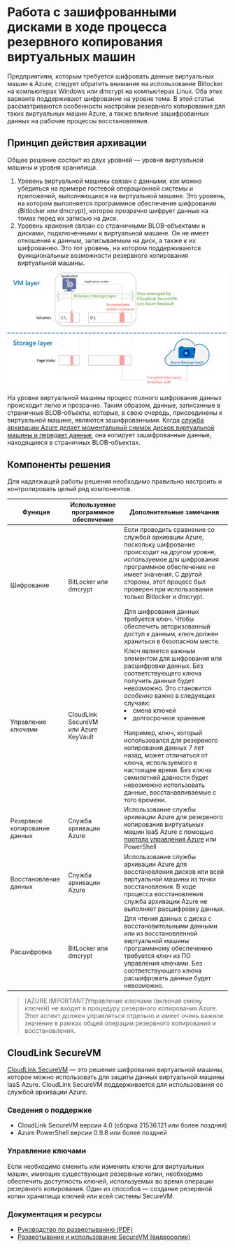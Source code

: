<properties
   pageTitle="Служба архивации Azure: резервное копирование виртуальных машин IaaS Azure с помощью зашифрованных дисков | Microsoft Azure"
   description="Узнайте, каким образом служба архивации Azure обрабатывает данные, зашифрованные с помощью BitLocker или dmcrypt, во время резервного копирования виртуальных машин IaaS. В этой статье рассматриваются различия в процессах резервного копирования и восстановления при работе с зашифрованным дисками."
   services="backup"
   documentationCenter=""
   authors="aashishr"
   manager="shreeshd"
   editor=""/>
<tags
   ms.service="backup"
   ms.devlang="na"
   ms.topic="article"
   ms.tgt_pltfrm="na"
   ms.workload="storage-backup-recovery"
   ms.date="11/27/2015"
   ms.author="aashishr"/>

# Работа с зашифрованными дисками в ходе процесса резервного копирования виртуальных машин

Предприятиям, которым требуется шифровать данные виртуальных машин в Azure, следует обратить внимание на использование Bitlocker на компьютерах Windows или dmcrypt на компьютерах Linux. Оба этих варианта поддерживают шифрование на уровне тома. В этой статье рассматриваются особенности настройки резервного копирования для таких виртуальных машин Azure, а также влияние зашифрованных данных на рабочие процессы восстановления.

## Принцип действия архивации

Общее решение состоит из двух уровней — уровня виртуальной машины и уровня хранилища.

1. Уровень виртуальной машины связан с данными, как можно убедиться на примере гостевой операционной системы и приложений, выполняющихся на виртуальной машине. Это уровень, на котором выполняется программное обеспечение шифрования (Bitlocker или dmcrypt), которое прозрачно шифрует данные на томах перед их записью на диск.
2. Уровень хранения связан со страничными BLOB-объектами и дисками, подключенными к виртуальной машине. Он не имеет отношения к данным, записываемым на диск, а также к их шифрованию. Это тот уровень, на котором поддерживаются функциональные возможности резервного копирования виртуальной машины.

![Сосуществование шифрования Bitlocker и резервного копирования виртуальных машин Azure](./media/backup-azure-vms-encryption/how-it-works.png)

На уровне виртуальной машины процесс полного шифрования данных происходит легко и прозрачно. Таким образом, данные, записанные в страничные BLOB-объекты, которые, в свою очередь, присоединены к виртуальной машине, являются зашифрованными. Когда [служба архивации Azure делает моментальный снимок дисков виртуальной машины и передает данные](backup-azure-vms-introduction.md#how-does-azure-back-up-virtual-machines), она копирует зашифрованные данные, находящиеся в страничных BLOB-объектах.

## Компоненты решения

Для надлежащей работы решения необходимо правильно настроить и контролировать целый ряд компонентов.

| Функция | Используемое программное обеспечение | Дополнительные замечания |
| -------- | ------------- | ------- |
| Шифрование | BitLocker или dmcrypt | Если проводить сравнение со службой архивации Azure, поскольку шифрование происходит на *другом* уровне, используемое для шифрования программное обеспечение не имеет значения. С другой стороны, этот процесс был проверен при использовании только Bitlocker и dmcrypt.<br><br> Для шифрования данных требуется ключ. Чтобы обеспечить авторизованный доступ к данным, ключ должен храниться в безопасном месте. |
| Управление ключами | CloudLink SecureVM<br>или Azure KeyVault | Ключ является важным элементом для шифрования или расшифровки данных. Без соответствующего ключа получить данные будет невозможно. Это становится *особенно* важно в следующих случаях:<br><li>смена ключей<li>долгосрочное хранение<br><br>Например, ключ, который использовался для резервного копирования данных 7 лет назад, может отличаться от ключа, используемого в настоящее время. Без ключа семилетней давности будет невозможно использовать данные, восстанавливаемые с того времени.|
| Резервное копирование данных | Служба архивации Azure | Использование службы архивации Azure для резервного копирования виртуальных машин IaaS Azure с помощью [портала управления Azure](http://manage.windowsazure.com) или PowerShell |
| Восстановление данных | Служба архивации Azure | Использование службы архивации Azure для восстановления дисков или всей виртуальной машины из точки восстановления. В ходе процесса восстановления служба архивации Azure не выполняет расшифровку данных.|
| Расшифровка | BitLocker или dmcrypt | Для чтения данных с диска с восстановительными данными или из восстановленной виртуальной машины программному обеспечению требуется ключ из ПО управления ключами. Без соответствующего ключа расшифровать данные будет невозможно. |

> [AZURE.IMPORTANT]Управление ключами (включая смену ключей) не входит в процедуру резервного копирования Azure. Этот аспект должен управляться отдельно и имеет очень важное значение в рамках общей операции резервного копирования и восстановления.

## CloudLink SecureVM

[CloudLink SecureVM](http://www.cloudlinktech.com/choose-your-cloud/microsoft-azure/) — это решение шифрования виртуальной машины, которое можно использовать для защиты данных виртуальной машины IaaS Azure. CloudLink SecureVM поддерживается для использования со службой архивации Azure.

### Сведения о поддержке

- CloudLink SecureVM версии 4.0 (сборка 21536.121 или более поздняя)
- Azure PowerShell версии 0.9.8 или более поздней

### Управление ключами

Если необходимо сменить или изменить ключи для виртуальных машин, имеющих существующие резервные копии, необходимо обеспечить доступность ключей, используемых во время операции резервного копирования. Один из способов — создание резервной копии хранилища ключей или всей системы SecureVM.

### Документация и ресурсы

- [Руководство по развертыванию (PDF)](http://www.cloudlinktech.com/Azure/CL_SecureVM_4_0_DG_EMC_Azure_R2.pdf)
- [Развертывание и использование SecureVM (видеоролик)](https://www.youtube.com/watch?v=8AIRe92UDNg)

<!---HONumber=AcomDC_1203_2015-->